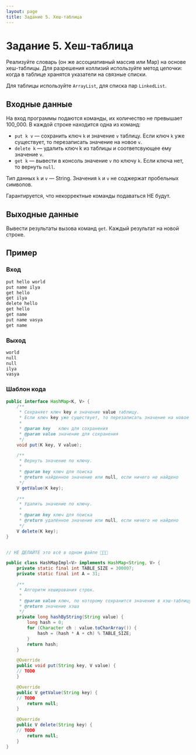 ```yaml
---
layout: page
title: Задание 5. Хеш-таблица
---
```


# Задание 5. Хеш-таблица

Реализуйте словарь (он же ассоциативный массив или Map) на основе хеш-таблицы. Для разрешения коллизий используйте метод цепочки: когда в таблице хранятся указатели на связные списки.

Для таблицы используйте `ArrayList`, для списка пар `LinkedList`.

## Входные данные

На вход программы подаются команды, их количество не превышает 100_000. В каждой строке находится одна из команд:

- `put k v` — сохранить ключ `k` и значение `v` таблицу. Если ключ `k` уже существует, то перезаписать значение на новое `v`.
- `delete k` — удалить ключ k из таблицы и соответсвующее ему значение `v`.
- `get k` — вывести в консоль значение `v` по ключу `k`. Если ключа нет, то вернуть `null`.

Тип данных `k` и `v` — String. Значения `k` и `v` не соджержат пробельных символов.

Гарантируется, что некорректные команды подаваться НЕ будут.

## Выходные данные

Вывести результаты вызова команд `get`. Каждый результат на новой строке.

## Пример

### Вход

```txt
put hello world
put name ilya
get hello
get ilya
delete hello
get hello
get name
put name vasya
get name
```

### Выход

```txt
world
null
null
ilya
vasya

```

### Шаблон кода

```java
public interface HashMap<K, V> {
    /**
     * Сохраняет ключ key и значение value таблицу.
     * Если ключ key уже существует, то перезаписать значение на новое value.
     *
     * @param key   ключ для сохранения
     * @param value значение для сохранения
     */
    void put(K key, V value);

    /**
     * Вернуть значение по ключу.
     *
     * @param key ключ для поиска
     * @return найденное значение или null, если ничего не найдено
     */
    V getValue(K key);

    /**
     * Удалить значение по ключу.
     *
     * @param key ключ для поиска
     * @return удалённое значение или null, если ничего не найдено
     */
    V delete(K key);
}


// НЕ ДЕЛАЙТЕ это всё в одном файле 🙏🙏🙏

public class HashMapImpl<V> implements HashMap<String, V> {
    private static final int TABLE_SIZE = 300007;
    private static final int A = 31;

    /**
     * Алгоритм хеширования строк.
     *
     * @param value ключ, по которому сохранится значение в хэш-таблицу
     * @return значение хэша
     */
    private long hashByString(String value) {
        long hash = 0;
        for (Character ch : value.toCharArray()) {
            hash = (hash * A + ch) % TABLE_SIZE;
        }
        return hash;
    }

    @Override
    public void put(String key, V value) {
	// TODO
    }

    @Override
    public V getValue(String key) {
	// TODO
        return null;
    }

    @Override
    public V delete(String key) {
	// TODO
        return null;
    }
} 
```

